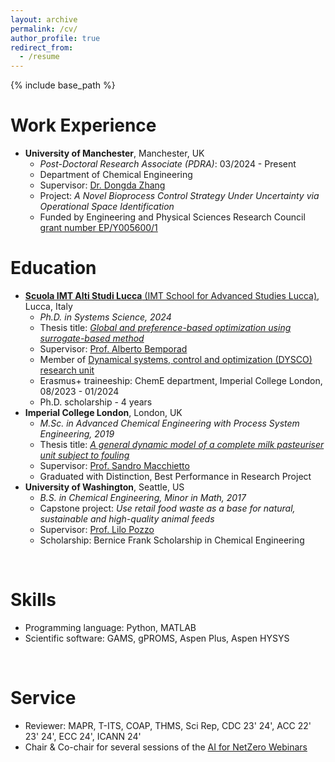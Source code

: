 ```yaml
---
layout: archive
permalink: /cv/
author_profile: true
redirect_from:
  - /resume
---
```


{% include base_path %}

Work Experience
======
* **University of Manchester**, Manchester, UK
  * _Post-Doctoral Research Associate (PDRA)_: 03/2024 - Present
  * Department of Chemical Engineering 
  * Supervisor: [Dr. Dongda Zhang](https://research.manchester.ac.uk/en/persons/dongda.zhang)
  * Project: _A Novel Bioprocess Control Strategy Under Uncertainty via Operational Space Identification_
  * Funded by Engineering and Physical Sciences Research Council [grant number EP/Y005600/1](https://gtr.ukri.org/projects?ref=EP%2FY005600%2F1)


Education
======
* [**Scuola IMT Alti Studi Lucca** (IMT School for Advanced Studies Lucca)](https://www.imtlucca.it/en), Lucca, Italy
  * _Ph.D. in Systems Science, 2024_
  * Thesis title: [_Global and preference-based optimization using surrogate-based method_](https://e-theses.imtlucca.it/415/1/ZhuMengjia_Thesis_final%20version.pdf)
  * Supervisor: [Prof. Alberto Bemporad](http://cse.lab.imtlucca.it/~bemporad/)
  * Member of [Dynamical systems, control and optimization (DYSCO) research unit](http://dysco.imtlucca.it/)
  * Erasmus+ traineeship: ChemE department, Imperial College London, 08/2023 - 01/2024
  * Ph.D. scholarship - 4 years
* **Imperial College London**, London, UK
  * _M.Sc. in Advanced Chemical Engineering with Process System Engineering, 2019_
  * Thesis title: [_A general dynamic model of a complete milk pasteuriser unit subject to fouling_](https://mjzhu-p.github.io/files/2019-ZhuMengjia_masterThesis.pdf)
  * Supervisor: [Prof. Sandro Macchietto](https://www.imperial.ac.uk/people/s.macchietto)
  * Graduated with Distinction, Best Performance in Research Project
* **University of Washington**, Seattle, US
  * _B.S. in Chemical Engineering, Minor in Math, 2017_
  * Capstone project: _Use retail food waste as a base for natural, sustainable and high-quality animal feeds_
  * Supervisor: [Prof. Lilo Pozzo](https://www.pozzorg.com/)
  * Scholarship: Bernice Frank Scholarship in Chemical Engineering


<br>

Skills
======
* Programming language: Python, MATLAB
* Scientific software: GAMS, gPROMS, Aspen Plus, Aspen HYSYS

<br>


Service
======
* Reviewer: MAPR, T-ITS, COAP, THMS, Sci Rep, CDC 23' 24', ACC 22' 23' 24', ECC 24', ICANN 24'
* Chair & Co-chair for several sessions of the [AI for NetZero Webinars](https://www.youtube.com/@ai4netzero)
